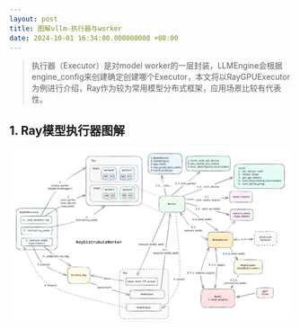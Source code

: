 ```yaml
---
layout: post
title: 图解vllm-执行器与worker
date: 2024-10-01 16:34:00.000000000 +08:00
---
```


> 执行器（Executor）是对model worker的一层封装，LLMEngine会根据engine_config来创建确定创建哪个Executor，本文将以RayGPUExecutor为例进行介绍，Ray作为较为常用模型分布式框架，应用场景比较有代表性。

## 1. Ray模型执行器图解

![ray_executor](/images/vllm/4/ray_executor.png)

